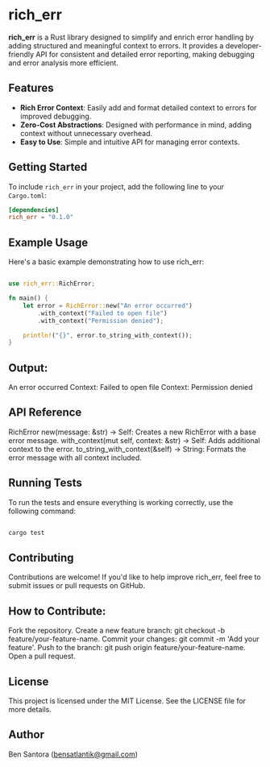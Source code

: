 # rich_err

**rich_err** is a Rust library designed to simplify and enrich error handling by adding structured and meaningful context to errors. It provides a developer-friendly API for consistent and detailed error reporting, making debugging and error analysis more efficient.

## Features
- **Rich Error Context**: Easily add and format detailed context to errors for improved debugging.
- **Zero-Cost Abstractions**: Designed with performance in mind, adding context without unnecessary overhead.
- **Easy to Use**: Simple and intuitive API for managing error contexts.

## Getting Started
To include `rich_err` in your project, add the following line to your `Cargo.toml`:

```toml
[dependencies]
rich_err = "0.1.0"
```
## Example Usage
Here's a basic example demonstrating how to use rich_err:

```rust

use rich_err::RichError;

fn main() {
    let error = RichError::new("An error occurred")
        .with_context("Failed to open file")
        .with_context("Permission denied");

    println!("{}", error.to_string_with_context());
}
```
## Output:
An error occurred Context: Failed to open file Context: Permission denied

## API Reference
RichError
new(message: &str) -> Self: Creates a new RichError with a base error message.
with_context(mut self, context: &str) -> Self: Adds additional context to the error.
to_string_with_context(&self) -> String: Formats the error message with all context included.

## Running Tests
To run the tests and ensure everything is working correctly, use the following command:

```bash

cargo test
```

## Contributing
Contributions are welcome! If you'd like to help improve rich_err, feel free to submit issues or pull requests on GitHub.

## How to Contribute:
Fork the repository.
Create a new feature branch: git checkout -b feature/your-feature-name.
Commit your changes: git commit -m 'Add your feature'.
Push to the branch: git push origin feature/your-feature-name.
Open a pull request.

## License
This project is licensed under the MIT License. See the LICENSE file for more details.

## Author
Ben Santora (<bensatlantik@gmail.com>)

